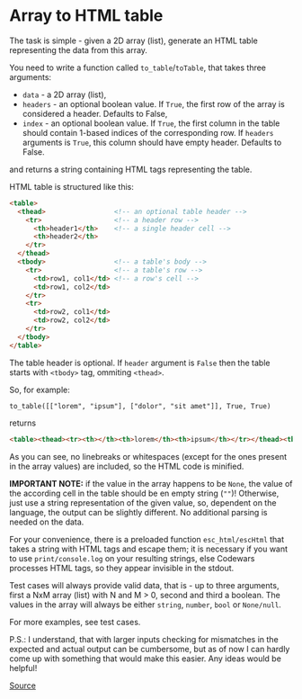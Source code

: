 # Array to HTML table

The task is simple - given a 2D array (list), generate an HTML
table representing the data from this array.

You need to write a function called `to_table`/`toTable`, that
takes three arguments:

-   `data` - a 2D array (list),
-   `headers` - an optional boolean value. If `True`, the first row
     of the array is considered a header. Defaults to False,
-   `index` - an optional boolean value. If `True`, the first column
     in the table should contain 1-based indices of the corresponding row.
     If `headers` arguments is `True`, this column should have empty header.
     Defaults to False.

and returns a string containing HTML tags representing the table.

HTML table is structured like this:

```html
<table>
  <thead>                 <!-- an optional table header -->
    <tr>                  <!-- a header row -->
      <th>header1</th>    <!-- a single header cell -->
      <th>header2</th>
    </tr>
  </thead>
  <tbody>                 <!-- a table's body -->
    <tr>                  <!-- a table's row -->
      <td>row1, col1</td> <!-- a row's cell -->
      <td>row1, col2</td>
    </tr>
    <tr>
      <td>row2, col1</td>
      <td>row2, col2</td>
    </tr>
  </tbody>
</table>
```

The table header is optional. If `header` argument is `False` then the
table starts with `<tbody>` tag, ommiting `<thead>`.

So, for example:

```text
to_table([["lorem", "ipsum"], ["dolor", "sit amet"]], True, True)
```

returns
<!-- markdownlint-disable MD013 -->

```html
<table><thead><tr><th></th><th>lorem</th><th>ipsum</th></tr></thead><tbody><tr><td>1</td><td>dolor</td><td>sit amet</td></tr></tbody></table>
```
<!-- markdownlint-enable MD013 -->

As you can see, no linebreaks or whitespaces (except for the ones present
in the array values) are included, so the HTML code is minified.

**IMPORTANT NOTE:** if the value in the array happens to be `None`, the
value of the according cell in the table should be en empty string (`""`)!
Otherwise, just use a string representation of the given value, so, dependent
on the language, the output can be slightly different. No additional parsing
is needed on the data.

For your convenience, there is a preloaded function `esc_html/escHtml` that
takes a string with HTML tags and escape them; it is necessary if you want to
use `print/console.log` on your resulting strings, else Codewars processes HTML
tags, so they appear invisible in the stdout.

Test cases will always provide valid data, that is - up to three arguments, first
a NxM array (list) with N and M > 0, second and third a boolean. The values in the
array will always be either `string`, `number`, `bool` or `None/null`.

For more examples, see test cases.

P.S.: I understand, that with larger inputs checking for mismatches in the expected
and actual output can be cumbersome, but as of now I can hardly come up with something
that would make this easier. Any ideas would be helpful!

[Source](https://www.codewars.com/kata/5e7e4b7cd889f7001728fd4a)